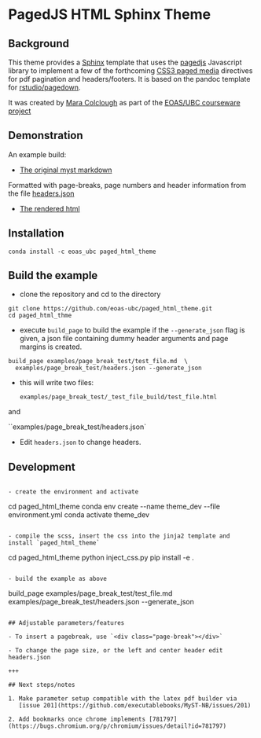 # PagedJS HTML Sphinx Theme

## Background

This theme provides a [Sphinx](https://github.com/sphinx-doc/sphinx)
template that uses the [pagedjs](https://www.pagedjs.org/documentation/)
Javascript library to implement a few of the forthcoming
[CSS3 paged media](https://print-css.rocks/lessons) directives for pdf pagination and
headers/footers. It is  based on the pandoc template for
[rstudio/pagedown](https://github.com/rstudio/pagedown).

It was created by [Mara Colclough](https://github.com/maracieco) as part of the 
[EOAS/UBC courseware project](https://eoas-ubc.github.io/)

## Demonstration

An example build:

* [The original myst markdown](https://github.com/eoas-ubc/paged_html_theme/blob/master/examples/page_break_test/test_file.md)

Formatted  with page-breaks, page numbers and header information from the file [headers.json](https://github.com/eoas-ubc/paged_html_theme/blob/master/examples/page_break_test/headers.json)

* [The rendered html](https://phaustin.github.io/paged_html_theme/test_file.html)

## Installation

```
conda install -c eoas_ubc paged_html_theme

```

## Build the example

- clone the repository and cd to the directory

```
git clone https://github.com/eoas-ubc/paged_html_theme.git
cd paged_html_thme
```

- execute `build_page` to build the example
  if the `--generate_json` flag is given, a json file
  containing dummy header arguments and page margins is created.

```
build_page examples/page_break_test/test_file.md  \
  examples/page_break_test/headers.json --generate_json
```

- this will write two files:

  `examples/page_break_test/_test_file_build/test_file.html`

and

  ``examples/page_break_test/headers.json`

- Edit `headers.json` to change headers.


## Development

```

- create the environment and activate

```
cd paged_html_theme
conda  env create --name theme_dev --file environment.yml
conda activate theme_dev
```

- compile the scss, insert the css into the jinja2 template and install `paged_html_theme`

```
cd paged_html_theme
python inject_css.py
pip install -e .
```

- build the example as above

```
build_page examples/page_break_test/test_file.md \
    examples/page_break_test/headers.json --generate_json
```

## Adjustable parameters/features

- To insert a pagebreak, use `<div class="page-break"></div>`

- To change the page size, or the left and center header edit headers.json

+++

## Next steps/notes

1. Make parameter setup compatible with the latex pdf builder via
   [issue 201](https://github.com/executablebooks/MyST-NB/issues/201)

2. Add bookmarks once chrome implements [781797](https://bugs.chromium.org/p/chromium/issues/detail?id=781797)
